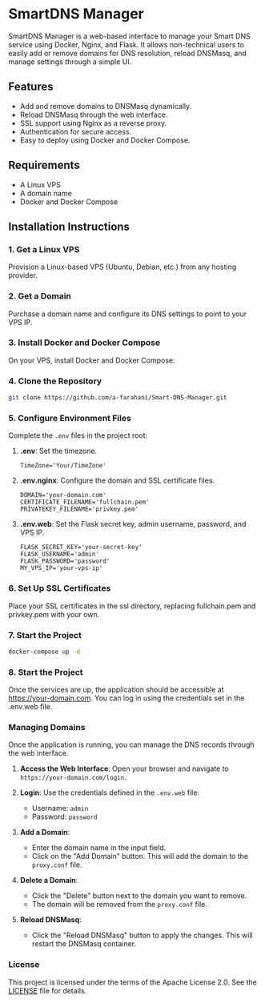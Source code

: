 # SmartDNS Manager

SmartDNS Manager is a web-based interface to manage your Smart DNS service using Docker, Nginx, and Flask. It allows non-technical users to easily add or remove domains for DNS resolution, reload DNSMasq, and manage settings through a simple UI.

## Features

- Add and remove domains to DNSMasq dynamically.
- Reload DNSMasq through the web interface.
- SSL support using Nginx as a reverse proxy.
- Authentication for secure access.
- Easy to deploy using Docker and Docker Compose.

## Requirements

- A Linux VPS
- A domain name
- Docker and Docker Compose

## Installation Instructions

### 1. Get a Linux VPS

Provision a Linux-based VPS (Ubuntu, Debian, etc.) from any hosting provider.

### 2. Get a Domain

Purchase a domain name and configure its DNS settings to point to your VPS IP.

### 3. Install Docker and Docker Compose

On your VPS, install Docker and Docker Compose:

### 4. Clone the Repository

```bash
git clone https://github.com/a-farahani/Smart-DNS-Manager.git
```

### 5. Configure Environment Files

Complete the `.env` files in the project root:

1. **.env**: Set the timezone.

   ```env
   TimeZone='Your/TimeZone'
   ```

2. **.env.nginx**: Configure the domain and SSL certificate files.

   ```env
   DOMAIN='your-domain.com'
   CERTIFICATE_FILENAME='fullchain.pem'
   PRIVATEKEY_FILENAME='privkey.pem'
   ```

3. **.env.web**: Set the Flask secret key, admin username, password, and VPS IP.

   ```env
   FLASK_SECRET_KEY='your-secret-key'
   FLASK_USERNAME='admin'
   FLASK_PASSWORD='password'
   MY_VPS_IP='your-vps-ip'
   ```

### 6. Set Up SSL Certificates

Place your SSL certificates in the ssl directory, replacing fullchain.pem and privkey.pem with your own.

### 7. Start the Project

```bash
docker-compose up -d
```

### 8. Start the Project

Once the services are up, the application should be accessible at https://your-domain.com. You can log in using the credentials set in the .env.web file.

### Managing Domains

Once the application is running, you can manage the DNS records through the web interface.

1. **Access the Web Interface**: Open your browser and navigate to `https://your-domain.com/login`.

2. **Login**: Use the credentials defined in the `.env.web` file:
   - Username: `admin`
   - Password: `password`

3. **Add a Domain**:
   - Enter the domain name in the input field.
   - Click on the "Add Domain" button. This will add the domain to the `proxy.conf` file.

4. **Delete a Domain**:
   - Click the "Delete" button next to the domain you want to remove.
   - The domain will be removed from the `proxy.conf` file.

5. **Reload DNSMasq**:
   - Click the "Reload DNSMasq" button to apply the changes. This will restart the DNSMasq container.

### License

This project is licensed under the terms of the Apache License 2.0. See the [LICENSE](LICENSE) file for details.
